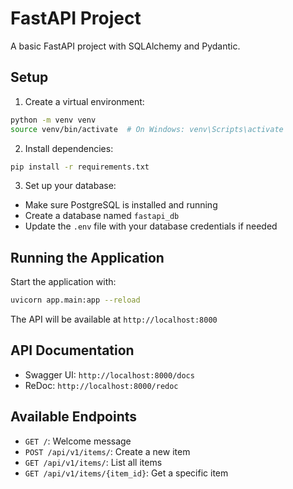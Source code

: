 # FastAPI Project

A basic FastAPI project with SQLAlchemy and Pydantic.

## Setup

1. Create a virtual environment:
```bash
python -m venv venv
source venv/bin/activate  # On Windows: venv\Scripts\activate
```

2. Install dependencies:
```bash
pip install -r requirements.txt
```

3. Set up your database:
- Make sure PostgreSQL is installed and running
- Create a database named `fastapi_db`
- Update the `.env` file with your database credentials if needed

## Running the Application

Start the application with:
```bash
uvicorn app.main:app --reload
```

The API will be available at `http://localhost:8000`

## API Documentation

- Swagger UI: `http://localhost:8000/docs`
- ReDoc: `http://localhost:8000/redoc`

## Available Endpoints

- `GET /`: Welcome message
- `POST /api/v1/items/`: Create a new item
- `GET /api/v1/items/`: List all items
- `GET /api/v1/items/{item_id}`: Get a specific item 